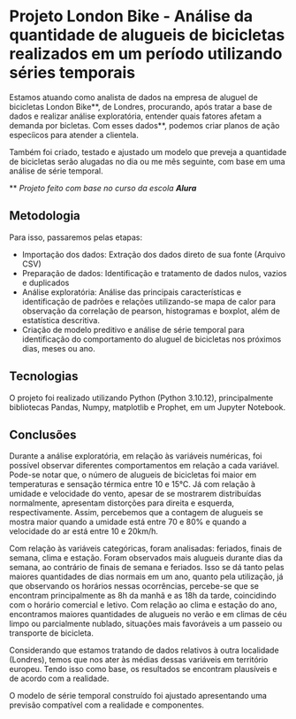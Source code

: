 # Projeto London Bike - Análise da quantidade de alugueis de bicicletas realizados em um período utilizando séries temporais


 Estamos atuando como analista de dados na empresa de aluguel de bicicletas London Bike**, de Londres, procurando, após tratar a base de dados e realizar análise exploratória, entender quais fatores afetam a demanda por bicletas. Com esses dados**, podemos criar planos de ação especíicos para atender a clientela. 

 Também foi criado, testado e ajustado um modelo que preveja a quantidade de bicicletas serão alugadas no dia ou me mês seguinte, com base em uma análise de série temporal.

 ** _Projeto feito com base no curso da escola **Alura**_


 ## **Metodologia**

Para isso, passaremos pelas etapas:
 - Importação dos dados: Extração dos dados direto de sua fonte (Arquivo CSV)
 - Preparação de dados: Identificação e tratamento de dados nulos, vazios e duplicados
 - Análise exploratória: Análise das principais características e identificação de padrões e relações utilizando-se mapa de calor para observação da correlação de pearson, histogramas e boxplot, além de estatística descritiva.
 - Criação de modelo preditivo e análise de série temporal para identificação do comportamento do aluguel de bicicletas nos próximos dias, meses ou ano.


 ## **Tecnologias**

 O projeto foi realizado utilizando Python (Python 3.10.12), principalmente bibliotecas Pandas, Numpy, matplotlib e Prophet, em um Jupyter Notebook. 

 ## **Conclusões**

 Durante a análise exploratória, em relação às variáveis numéricas, foi possível observar diferentes comportamentos em relação a cada variável. Pode-se notar que, o número de alugueis de bicicletas foi maior em temperaturas e sensação térmica entre 10 e 15°C. Já com relação à umidade e velocidade do vento, apesar de se mostrarem distribuídas normalmente, apresentam distorções para direita e esquerda, respectivamente. Assim, percebemos que a contagem de alugueis se mostra maior quando a umidade está entre 70 e 80% e quando a velocidade do ar está entre 10 e 20km/h.

 Com relação às variáveis categóricas, foram analisadas: feriados, finais de semana, clima e estação. Foram observados mais alugueis durante dias da semana, ao contrário de finais de semana e feriados. Isso se dá tanto pelas maiores quantidades de dias normais em um ano, quanto pela utilização, já que observando os horários nessas ocorrências, percebe-se que se encontram principalmente as 8h da manhã e as 18h da tarde, coincidindo com o horário comercial e letivo. Com relação ao clima e estação do ano, encontramos maiores quantidades de alugueis no verão e em climas de céu limpo ou parcialmente nublado, situações mais favoráveis a um passeio ou transporte de bicicleta. 
 
 Considerando que estamos tratando de dados relativos à outra localidade (Londres), temos que nos ater às médias dessas variáveis em território europeu. Tendo isso como base, os resultados se encontram plausíveis e de acordo com a realidade.
 
 O modelo de série temporal construído foi ajustado apresentando uma previsão compatível com a realidade e componentes.

 
